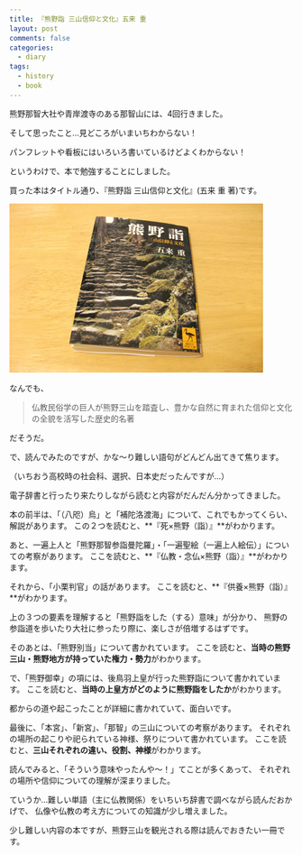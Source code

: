 ```yaml
---
title: 『熊野詣 三山信仰と文化』五来 重
layout: post
comments: false
categories:
  - diary
tags:
  - history
  - book
---
```

熊野那智大社や青岸渡寺のある那智山には、4回行きました。

そして思ったこと…見どころがいまいちわからない！

パンフレットや看板にはいろいろ書いているけどよくわからない！

というわけで、本で勉強することにしました。

買った本はタイトル通り、『熊野詣 三山信仰と文化』(五来 重 著)です。

![熊野詣 三山信仰と文化][1]

なんでも、

> 仏教民俗学の巨人が熊野三山を踏査し、豊かな自然に育まれた信仰と文化の全貌を活写した歴史的名著

だそうだ。

で、読んでみたのですが、かな～り難しい語句がどんどん出てきて焦ります。

（いちおう高校時の社会科、選択、日本史だったんですが…）

電子辞書と行ったり来たりしながら読むと内容がだんだん分かってきました。

本の前半は、「（八咫）烏」と「補陀洛渡海」について、これでもかってくらい、解説があります。
この２つを読むと、**『死×熊野（詣）』**がわかります。

あと、一遍上人と「熊野那智参詣曼陀羅」・「一遍聖絵（一遍上人絵伝）」についての考察があります。
ここを読むと、**『仏教・念仏×熊野（詣）』**がわかります。

それから、「小栗判官」の話があります。
ここを読むと、**『供養×熊野（詣）』**がわかります。

上の３つの要素を理解すると「熊野詣をした（する）意味」が分かり、
熊野の参詣道を歩いたり大社に参ったり際に、楽しさが倍増するはずです。

そのあとは、「熊野別当」について書かれています。
ここを読むと、**当時の熊野三山・熊野地方が持っていた権力・勢力**がわかります。

で、「熊野御幸」の項には、後鳥羽上皇が行った熊野詣について書かれています。
ここを読むと、**当時の上皇方がどのように熊野詣をしたか**がわかります。

都からの道や起こったことが詳細に書かれていて、面白いです。

最後に、「本宮」、「新宮」、「那智」の三山についての考察があります。
それぞれの場所の起こりや祀られている神様、祭りについて書かれています。
ここを読むと、**三山それぞれの違い、役割、神様**がわかります。

読んでみると、「そういう意味やったんや～！」てことが多くあって、
それぞれの場所や信仰についての理解が深まりました。

ていうか…難しい単語（主に仏教関係）をいちいち辞書で調べながら読んだおかげで、
仏像や仏教の考え方についての知識が少し増えました。

少し難しい内容の本ですが、熊野三山を観光される際は読んでおきたい一冊です。


 [1]: /img/uploads/2010/02/kumanomode-gorai-shigeru.jpg
